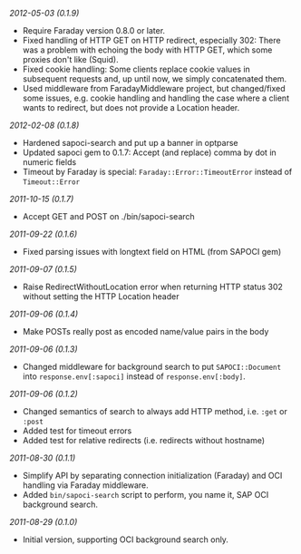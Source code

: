 *2012-05-03 (0.1.9)*

* Require Faraday version 0.8.0 or later.
* Fixed handling of HTTP GET on HTTP redirect, especially 302:
  There was a problem with echoing the body with HTTP GET, which
  some proxies don't like (Squid).
* Fixed cookie handling: Some clients replace cookie values in
  subsequent requests and, up until now, we simply concatenated
  them.
* Used middleware from FaradayMiddleware project, but changed/fixed
  some issues, e.g. cookie handling and handling the case where
  a client wants to redirect, but does not provide a Location header.


*2012-02-08 (0.1.8)*

* Hardened sapoci-search and put up a banner in optparse
* Updated sapoci gem to 0.1.7: Accept (and replace) comma by dot in
  numeric fields
* Timeout by Faraday is special: `Faraday::Error::TimeoutError`
  instead of `Timeout::Error`

*2011-10-15 (0.1.7)*

* Accept GET and POST on ./bin/sapoci-search

*2011-09-22 (0.1.6)*

* Fixed parsing issues with longtext field on HTML (from SAPOCI gem)

*2011-09-07 (0.1.5)*

* Raise RedirectWithoutLocation error when returning
  HTTP status 302 without setting the HTTP Location header

*2011-09-06 (0.1.4)*

* Make POSTs really post as encoded name/value pairs in the body

*2011-09-06 (0.1.3)*

* Changed middleware for background search to put
  `SAPOCI::Document` into `response.env[:sapoci]` 
  instead of `response.env[:body]`.

*2011-09-06 (0.1.2)*

* Changed semantics of search to always add HTTP method, 
  i.e. `:get` or `:post`
* Added test for timeout errors
* Added test for relative redirects (i.e. redirects without hostname)


*2011-08-30 (0.1.1)*

* Simplify API by separating connection initialization (Faraday) and OCI
  handling via Faraday middleware.
* Added `bin/sapoci-search` script to perform, you name it, SAP OCI
  background search.

*2011-08-29 (0.1.0)*

* Initial version, supporting OCI background search only.
